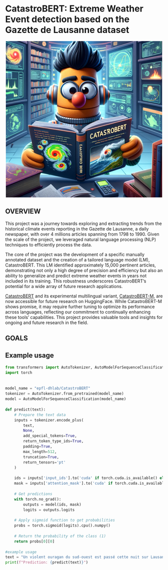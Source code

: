 # CatastroBERT: Extreme Weather Event detection based on the Gazette de Lausanne dataset

<div align=center>
    <img src="ressources/bert.png" width="500" height="500" />
</div>

## OVERVIEW

This project was a journey towards exploring and extracting trends from the historical climate events reporting in the Gazette de Lausanne, a daily newspaper, with over 4 millions articles spanning from 1798 to 1990. Given the scale of the project, we leveraged natural language processing (NLP) techniques to efficiently process the data.

The core of the project was the development of a specific manually annotated dataset and the creation of a tailored language model (LM), CatastroBERT. This LM identified approximately 15,000 pertinent articles, demonstrating not only a high degree of precision and efficiency but also an ability to generalize and predict extreme weather events in years not included in its training. This robustness underscores CatastroBERT’s potential for a wide array of future research applications.

[CatastroBERT](https://huggingface.co/epfl-dhlab/CatastroBERT) and its experimental multilingual variant, [CatastroBERT-M](https://huggingface.co/epfl-dhlab/CatastroBERT), are now accessible for future research on HuggingFace. While CatastroBERT-M shows promise, it may require further tuning to optimize its performance across languages, reflecting our commitment to continually enhancing these tools’ capabilities. This project provides valuable tools and insights for ongoing and future research in the field.

## GOALS

## Example usage

```python
from transformers import AutoTokenizer, AutoModelForSequenceClassification
import torch


model_name = "epfl-dhlab/CatastroBERT"
tokenizer = AutoTokenizer.from_pretrained(model_name)
model = AutoModelForSequenceClassification(model_name)

def predict(text):
    # Prepare the text data
    inputs = tokenizer.encode_plus(
        text,
        None,
        add_special_tokens=True,
        return_token_type_ids=True,
        padding=True,
        max_length=512,
        truncation=True,
        return_tensors='pt'
    )

    ids = inputs['input_ids'].to('cuda' if torch.cuda.is_available() else 'cpu')
    mask = inputs['attention_mask'].to('cuda' if torch.cuda.is_available() else 'cpu')

    # Get predictions
    with torch.no_grad():
        outputs = model(ids, mask)
        logits = outputs.logits

    # Apply sigmoid function to get probabilities
    probs = torch.sigmoid(logits).cpu().numpy()

    # Return the probability of the class (1)
    return probs[0][0]

#example usage 
text = "Un violent ouragan du sud-ouest est passé cette nuit sur Lausanne."
print(f"Prediction: {predict(text)}")
```
